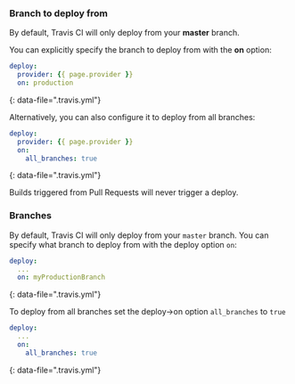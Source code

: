 ### Branch to deploy from

By default, Travis CI will only deploy from your **master** branch.

You can explicitly specify the branch to deploy from with the **on** option:

```yaml
deploy:
  provider: {{ page.provider }}
  on: production
```
{: data-file=".travis.yml"}

Alternatively, you can also configure it to deploy from all branches:

```yaml
deploy:
  provider: {{ page.provider }}
  on:
    all_branches: true
```
{: data-file=".travis.yml"}

Builds triggered from Pull Requests will never trigger a deploy.

### Branches

By default, Travis CI will only deploy from your `master` branch. You can specify what branch to deploy from with the deploy option `on`:

```yaml
deploy:
  ...
  on: myProductionBranch
```
{: data-file=".travis.yml"}

To deploy from all branches set the deploy->on option `all_branches` to `true`

```yaml
deploy:
  ...
  on:
    all_branches: true
```
{: data-file=".travis.yml"}
